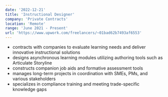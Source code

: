 ```yaml
---
date: '2022-12-21'
title: 'Instructional Designer'
company: 'Private Contracts'
location: 'Remote'
range: 'June 2021 - Present'
url: 'https://www.upwork.com/freelancers/~01bad62b7493af6553'
---
```


- contracts with companies to evaluate learning needs and deliver innovative instructional solutions
- designs asynchronous learning modules utilizing authoring tools such as Articulate Storyline
- constructs companion job aids and formative assessment tools
- manages long-term projects in coordination with SMEs, PMs, and various stakeholders
- specializes in compliance training and meeting trade-specific knowledge gaps
